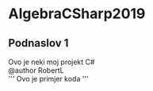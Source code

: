 # AlgebraCSharp2019
## Podnaslov 1
Ovo je neki moj projekt C#  
@author RobertL  
'''
Ovo je primjer koda
'''
